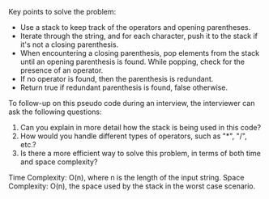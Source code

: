 Key points to solve the problem:
- Use a stack to keep track of the operators and opening parentheses.
- Iterate through the string, and for each character, push it to the stack if it's not a closing parenthesis.
- When encountering a closing parenthesis, pop elements from the stack until an opening parenthesis is found. While popping, check for the presence of an operator.
- If no operator is found, then the parenthesis is redundant.
- Return true if redundant parenthesis is found, false otherwise.

To follow-up on this pseudo code during an interview, the interviewer can ask the following questions:
1. Can you explain in more detail how the stack is being used in this code?
2. How would you handle different types of operators, such as "*", "/", etc.?
3. Is there a more efficient way to solve this problem, in terms of both time and space complexity?

Time Complexity: O(n), where n is the length of the input string.
Space Complexity: O(n), the space used by the stack in the worst case scenario.